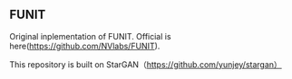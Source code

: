## FUNIT
Original inplementation of FUNIT.
Official is here(https://github.com/NVlabs/FUNIT).


This repository is built on StarGAN（https://github.com/yunjey/stargan）